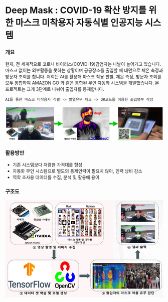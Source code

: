 
# Deep Mask : COVID-19 확산 방지를 위한 마스크 미착용자 자동식별  인공지능 시스템

### 개요

현재, 전 세계적으로 코로나 바이러스(COVID-19)감염자는 나날이 늘어가고 있습니다.
마스크 없이는 외부활동을 못하는 상황이며 공공장소를 출입할 때 대면으로 체온 측정과 방문자 조회를 합니다. 저희는 AI를 활용해 마스크 착용 판별, 체온 측정, 방문자 조회를 모두 통합하여 AMAZON GO 와 같은 통합된 무인 자동화 시스템을 개발했습니다.
본 프로젝트는 크게 3단계로 나뉘어 출입자를 통제합니다.
 
    AI를 통한 마스크 미착용자 식별 -> 발열유무 체크 -> QR코드를 이용한 출입명부 작성
    
![3level](./image/3level.jpg)

### 활용방안

+ 기존 시스템보다 저렴한 가격대를 형성
+ 자동화 무인 시스템으로 별도의 통제인력이 필요치 않아, 인력 낭비 감소
+ 역학 조사용 데이터를 수집, 분석 및 활용에 용이

### 구조도

![structure](./image/구조도.jpg)

